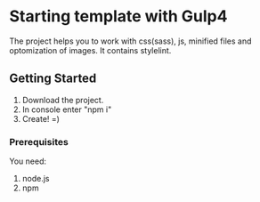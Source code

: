 # Starting template with Gulp4
The project helps you to work with css(sass), js, minified files and optomization of images. It contains stylelint.

## Getting Started
1. Download the project.
2. In console enter "npm i"
3. Create! =)

### Prerequisites
You need:
1. node.js
2. npm

